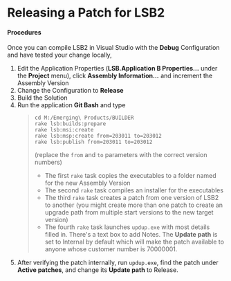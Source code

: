 # Releasing a Patch for LSB2

#### Procedures

Once you can compile LSB2 in Visual Studio with the **Debug** Configuration and have tested your change locally,

 1. Edit the Application Properties (**LSB.Application B Properties...** under the **Project** menu), click **Assembly Information...** and increment the Assembly Version
 2. Change the Configuration to **Release**
 3. Build the Solution
 4. Run the application **Git Bash** and type
    >     cd M:/Emerging\ Products/BUILDER
    >     rake lsb:builds:prepare
    >     rake lsb:msi:create
    >     rake lsb:msp:create from=203011 to=203012
    >     rake lsb:publish from=203011 to=203012
    > (replace the `from` and `to` parameters with the correct version numbers)
    >
    > - The first `rake` task copies the executables to a folder named for the new Assembly Version
    > - The second `rake` task compiles an installer for the executables
    > - The third `rake` task creates a patch from one version of LSB2 to another (you might create more than one patch to create an upgrade path from multiple start versions to the new target version)
    > - The fourth `rake` task launches `updup.exe` with most details filled in. There's a text box to add Notes. The **Update path** is set to Internal by default which will make the patch available to anyone whose customer number is 70000001.
 5. After verifying the patch internally, run `updup.exe`, find the patch under **Active patches**, and change its **Update path** to Release.
